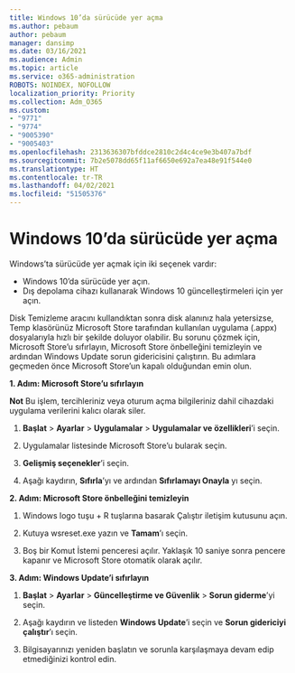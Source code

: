```yaml
---
title: Windows 10’da sürücüde yer açma
ms.author: pebaum
author: pebaum
manager: dansimp
ms.date: 03/16/2021
ms.audience: Admin
ms.topic: article
ms.service: o365-administration
ROBOTS: NOINDEX, NOFOLLOW
localization_priority: Priority
ms.collection: Adm_O365
ms.custom:
- "9771"
- "9774"
- "9005390"
- "9005403"
ms.openlocfilehash: 2313636307bfddce2810c2d4c4ce9e3b407a7bdf
ms.sourcegitcommit: 7b2e5078dd65f11af6650e692a7ea48e91f544e0
ms.translationtype: HT
ms.contentlocale: tr-TR
ms.lasthandoff: 04/02/2021
ms.locfileid: "51505376"
---
```

# <a name="free-up-drive-space-in-windows-10"></a>Windows 10’da sürücüde yer açma

Windows’ta sürücüde yer açmak için iki seçenek vardır:

- Windows 10’da sürücüde yer açın.
- Dış depolama cihazı kullanarak Windows 10 güncelleştirmeleri için yer açın.

Disk Temizleme aracını kullandıktan sonra disk alanınız hala yetersizse, Temp klasörünüz Microsoft Store tarafından kullanılan uygulama (.appx) dosyalarıyla hızlı bir şekilde doluyor olabilir. Bu sorunu çözmek için, Microsoft Store’u sıfırlayın, Microsoft Store önbelleğini temizleyin ve ardından Windows Update sorun gidericisini çalıştırın. Bu adımlara geçmeden önce Microsoft Store’un kapalı olduğundan emin olun.

**1. Adım: Microsoft Store’u sıfırlayın**

**Not** Bu işlem, tercihleriniz veya oturum açma bilgileriniz dahil cihazdaki uygulama verilerini kalıcı olarak siler.

1. **Başlat** > **Ayarlar** > **Uygulamalar** > **Uygulamalar ve özellikleri**’i seçin.

1. Uygulamalar listesinde Microsoft Store’u bularak seçin.

1. **Gelişmiş seçenekler**’i seçin.

1. Aşağı kaydırın, **Sıfırla**’yı ve ardından **Sıfırlamayı Onayla** yı seçin. 

**2. Adım: Microsoft Store önbelleğini temizleyin**

1. Windows logo tuşu + R tuşlarına basarak Çalıştır iletişim kutusunu açın.

1. Kutuya wsreset.exe yazın ve **Tamam**’ı seçin.

1. Boş bir Komut İstemi penceresi açılır. Yaklaşık 10 saniye sonra pencere kapanır ve Microsoft Store otomatik olarak açılır.

**3. Adım: Windows Update’i sıfırlayın**

1. **Başlat** > **Ayarlar** > **Güncelleştirme ve Güvenlik** > **Sorun giderme**’yi seçin.

1. Aşağı kaydırın ve listeden **Windows Update**’i seçin ve **Sorun gidericiyi çalıştır**’ı seçin.

1. Bilgisayarınızı yeniden başlatın ve sorunla karşılaşmaya devam edip etmediğinizi kontrol edin.

